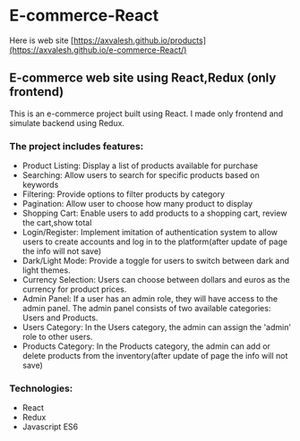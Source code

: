 # E-commerce-React

Here is web site [https://axvalesh.github.io/products](https://axvalesh.github.io/e-commerce-React/)

## E-commerce web site using React,Redux (only frontend)

This is an e-commerce project built using React. I made only frontend and simulate backend using Redux.

### The project includes features:
* Product Listing: Display a list of products available for purchase
* Searching: Allow users to search for specific products based on keywords
* Filtering: Provide options to filter products by category
* Pagination: Allow user to choose how many product to display
* Shopping Cart: Enable users to add products to a shopping cart, review the cart,show total
* Login/Register: Implement imitation of authentication system to allow users to create   accounts and log in to the platform(after update of page the info will not save)
* Dark/Light Mode: Provide a toggle for users to switch between dark and light themes.
* Currency Selection: Users can choose between dollars and euros as the currency for product prices.
* Admin Panel: If a user has an admin role, they will have access to the admin panel. The admin panel consists of two available categories: Users and Products.
* Users Category: In the Users category, the admin can assign the 'admin' role to other users.
* Products Category: In the Products category, the admin can add or delete products from the inventory(after update of page the info will not save)


### Technologies:
- React
- Redux
- Javascript ES6
